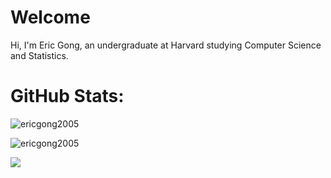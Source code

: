# Welcome
Hi, I'm Eric Gong, an undergraduate at Harvard studying Computer Science and Statistics.

# GitHub Stats:

<p><img align="center" src="https://github-readme-stats.vercel.app/api/top-langs?username=ericgong2005&custom_title=Test%20name&show_icons=true&locale=en&layout=compact&cache_seconds=1800" alt="ericgong2005" /></p>


<p><img align="center" src="https://github-readme-streak-stats.herokuapp.com/?user=ericgong2005&cache_seconds=1800" alt="ericgong2005" /></p>

[![](https://visitcount.itsvg.in/api?id=@ericgong2005&icon=0&color=6)](https://visitcount.itsvg.in)